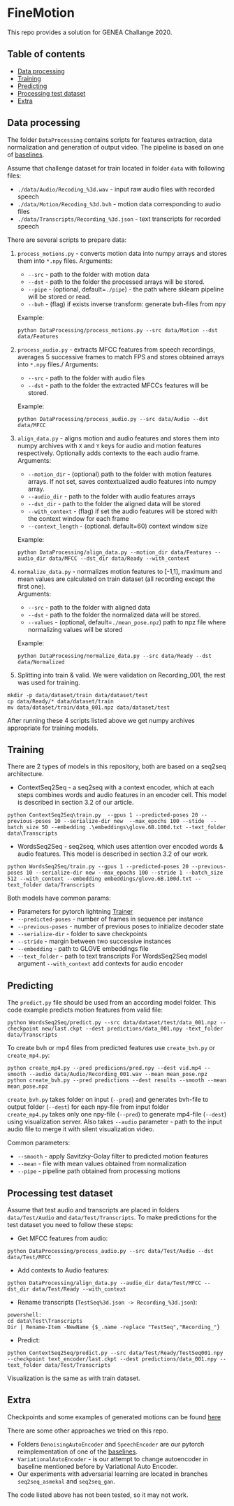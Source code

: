 # FineMotion
This repo provides a solution for GENEA Challange 2020.
## Table of contents
- [Data processing](#Data-processing) 
- [Training](#Training)
- [Predicting](#Predicting)
- [Processing test dataset](#Processing-test-dataset)
- [Extra](#Extra)
## Data processing
The folder `DataProcessing` contains scripts for features extraction, data normalization and generation of output video.
The pipeline is based on one of [baselines](https://github.com/GestureGeneration/Speech_driven_gesture_generation_with_autoencoder/blob/GENEA_2020/data_processing/).

Assume that challenge dataset for train located in folder `data` with following files:
 - `./data/Audio/Recoding_%3d.wav` - input raw audio files with recorded speech
 - `./data/Motion/Recoding_%3d.bvh` - motion data corresponding to audio files
 - `./data/Transcripts/Recording_%3d.json` - text transcripts for recorded speech
 
There are several scripts to prepare data:
1. `process_motions.py` - converts motion data into numpy arrays and stores them into `*.npy` files. 
    Arguments:
    - `--src` - path to the folder with motion data
    - `--dst` - path to the folder the processed arrays will be stored.
    - `--pipe` - (optional, default=`./pipe`) - the path where sklearn pipeline will be stored or read.
    - `--bvh` - (flag) if exists inverse transform: generate bvh-files from npy
    
    Example:
    ```
    python DataProcessing/process_motions.py --src data/Motion --dst data/Features
    ```
   
2. `process_audio.py` - extracts MFCC features from speech recordings, averages 5 successive frames to match FPS
  and stores obtained arrays into `*.npy` files./
  Arguments:
    - `--src` - path to the folder with audio files
    - `--dst` - path to the folder the extracted MFCCs features will be stored.
    
    Example:
    ```
    python DataProcessing/process_audio.py --src data/Audio --dst data/MFCC
    ```
        
3. `align_data.py` - aligns motion and audio features and stores them into numpy archives with `X` and `Y` keys for 
audio and motion features respectively. Optionally adds contexts to the each audio frame.
    Arguments:
    - `--motion_dir` - (optional) path to the folder with motion features arrays.
    If not set, saves contextualized audio features into numpy array.
    - `--audio_dir` - path to the folder with audio features arrays
    - `--dst_dir` - path to the folder the aligned data will be stored
    - `--with_context` - (flag) if set the audio features will be stored with the context window for each frame
    - `--context_length` - (optional. default=60) context window size
    
    Example:
    ```
    python DataProcessing/align_data.py --motion_dir data/Features --audio_dir data/MFCC --dst_dir data/Ready --with_context
    ```
4. `normalize_data.py` - normalizes motion features to [-1,1], maximum and mean values are calculated on train dataset 
(all recording except the first one).\
    Arguments:
    - `--src` - path to the folder with aligned data
    - `--dst` - path to the folder the normalized data will be stored.
    - `--values` - (optional, default=`./mean_pose.npz`) path to npz file where normalizing values will be stored
    
    Example:
    ```
    python DataProcessing/normalize_data.py --src data/Ready --dst data/Normalized
    ```

5. Splitting into train & valid. We were validation on Recording_001, the rest was used for training.

```
mkdir -p data/dataset/train data/dataset/test
cp data/Ready/* data/dataset/train
mv data/dataset/train/data_001.npz data/dataset/test
```


After running these 4 scripts listed above we get numpy archives appropriate for training models.

## Training
There are 2 types of models in this repository, both are based on a seq2seq architecture.
* ContextSeq2Seq - a seq2seq with a context encoder, which at each steps combines words and audio features in an encoder cell. This model is described in section 3.2 of our article.
```
python ContextSeq2Seq\train.py  --gpus 1 --predicted-poses 20 --previous-poses 10 --serialize-dir new  --max_epochs 100 --stide  --batch_size 50 --embedding .\embeddings\glove.6B.100d.txt --text_folder data\Transcripts 
```
* WordsSeq2Seq - seq2seq, which uses attention over encoded words & audio features. This model is described in section 3.2 of our work.

```
python WordsSeq2Seq/train.py --gpus 1 --predicted-poses 20 --previous-poses 10 --serialize-dir new --max_epochs 100 --stride 1 --batch_size 512 --with_context --embedding embeddings/glove.6B.100d.txt --text_folder data/Transcripts
```

Both models have common params:
- Parameters for pytorch lightning [Trainer](https://pytorch-lightning.readthedocs.io/en/latest/trainer.html#)
- `--predicted-poses` - number of frames in sequence per instance
- `--previous-poses` - number of previous poses to initialize decoder state
- `--serialize-dir` - folder to save checkpoints
- `--stride` - margin between two successive instances
- `--embedding` - path to GLOVE embeddings file
- `--text_folder` - path to text transcripts
For WordsSeq2Seq model argument `--with_context` add contexts for audio encoder

## Predicting

The `predict.py` file should be used from an according model folder. This code example predicts motion features 
from valid file:
```
python WordsSeq2Seq/predict.py --src data/dataset/test/data_001.npz --checkpoint new/last.ckpt --dest predictions/data_001.npy -text_folder data/Transcripts
```

To create bvh or mp4 files from predicted features use `create_bvh.py` or `create_mp4.py`:
```
python create_mp4.py --pred predicions/pred.npy --dest vid.mp4 --smooth --audio data/Audio/Recording_001.wav --mean mean_pose.npz
python create_bvh.py --pred predictions --dest results --smooth --mean mean_pose.npz
```

`create_bvh.py` takes folder on input (`--pred`) and generates bvh-file to output folder (`--dest`) for each npy-file from input folder\
`create_mp4.py` takes only one npy-file (`--pred`) to generate mp4-file (`--dest`) using visualization server. 
Also takes `--audio` parameter - path to the input audio file to merge it with silent visualization video.

Common parameters:
- `--smooth` - apply Savitzky-Golay filter to predicted motion features
- `--mean` - file with mean values obtained from normalization
- `--pipe` - pipeline path obtained from processing motions

## Processing test dataset
Assume that test audio and transcripts are placed in folders `data/Test/Audio` and `data/Test/Transcripts`. To make predictions for the test dataset you need to follow these steps:
- Get MFCC features from audio:
```
python DataProcessing/process_audio.py --src data/Test/Audio --dst data/Test/MFCC
```
- Add contexts to Audio features:
```
python DataProcessing/align_data.py --audio_dir data/Test/MFCC --dst_dir data/Test/Ready --with_context
```
- Rename transcripts (`TestSeq%3d.json -> Recording_%3d.json`): 
```shell script
powershell:
cd data\Test\Transcripts
Dir | Rename-Item -NewName {$_.name -replace "TestSeq","Recording_"}
```
- Predict:
```shell script
python ContextSeq2Seq/predict.py --src data/Test/Ready/TestSeq001.npy --checkpoint text_encoder/last.ckpt --dest predictions/data_001.npy --text_folder data/Test/Transcripts
```
Visualization is the same as with train dataset.

## Extra
Checkpoints and some examples of generated motions can be found
 [here](https://drive.google.com/drive/folders/17a2guNld9YBLzy3477nn7UECBOpwmLAN?usp=sharing)
 
There are some other approaches we tried on this repo.
 - Folders `DenoisingAutoEncoder` and `SpeechEncoder` are our 
pytorch reimplementation of one of the 
[baselines](https://github.com/GestureGeneration/Speech_driven_gesture_generation_with_autoencoder/tree/GENEA_2020). 
 - `VariationalAutoEncoder` - is our attempt to change autoencoder in baseline mentioned before by Variational Auto Encoder.
- Our experiments with adversarial learning are located in branches `seq2seq_asmekal` and `seq2seq_gan`.
 
The code listed above has not been tested, so it may not work.

